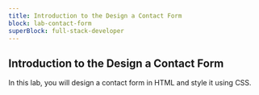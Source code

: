 ```yaml
---
title: Introduction to the Design a Contact Form
block: lab-contact-form
superBlock: full-stack-developer
---
```


## Introduction to the Design a Contact Form

In this lab, you will design a contact form in HTML and style it using CSS.
